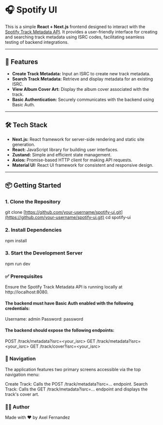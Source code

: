 # 🎧 Spotify UI

This is a simple **React + Next.js** frontend designed to interact with the [Spotify Track Metadata API](https://github.com/axelfj/spotify-api). It provides a user-friendly interface for creating and searching track metadata using ISRC codes, facilitating seamless testing of backend integrations.

---

## 🚀 Features

* **Create Track Metadata:** Input an ISRC to create new track metadata.
* **Search Track Metadata:** Retrieve and display metadata for an existing ISRC.
* **View Album Cover Art:** Display the album cover associated with the track.
* **Basic Authentication:** Securely communicates with the backend using Basic Auth.

---

## 🛠️ Tech Stack

* **Next.js:** React framework for server-side rendering and static site generation.
* **React:** JavaScript library for building user interfaces.
* **Zustand:** Simple and efficient state management.
* **Axios:** Promise-based HTTP client for making API requests.
* **Material UI:** React UI framework for consistent and responsive design.

---

## 📦 Getting Started

### 1. Clone the Repository
git clone [https://github.com/your-username/spotify-ui.git](https://github.com/your-username/spotify-ui.git)
cd spotify-ui

### 2. Install Dependencies
npm install

### 3. Start the Development Server
npm run dev

### ✅ Prerequisites
Ensure the Spotify Track Metadata API is running locally at http://localhost:8080.

#### The backend must have Basic Auth enabled with the following credentials:
Username: admin
Password: password
#### The backend should expose the following endpoints:

POST /track/metadata?isrc=<your_isrc>
GET /track/metadata?isrc=<your_isrc>
GET /track/cover?isrc=<your_isrc>

### 🧭 Navigation
The application features two primary screens accessible via the top navigation menu:

Create Track: Calls the POST /track/metadata?isrc=... endpoint.
Search Track: Calls the GET /track/metadata?isrc=... endpoint and displays the track's cover art.

### 👨‍💻 Author
Made with ❤️ by Axel Fernandez